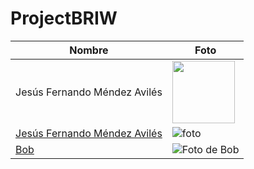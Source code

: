 # ProjectBRIW

| Nombre  | Foto |
| ------- | ----- |
| Jesús Fernando Méndez Avilés | <img src="https://github.com/user-attachments/assets/400f5776-8ad2-48a0-8cd6-47d56c160444" width="100"> |
| [Jesús Fernando Méndez Avilés](https://github.com/FerMendezA) | ![foto](https://github.com/user-attachments/assets/400f5776-8ad2-48a0-8cd6-47d56c160444) |
| [Bob](https://github.com/bob) | ![Foto de Bob](.assets/foto_bob.jpg) |
